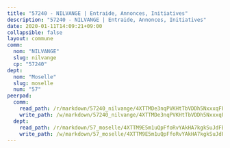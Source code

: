 ```yaml
---
title: "57240 - NILVANGE | Entraide, Annonces, Initiatives"
description: "57240 - NILVANGE | Entraide, Annonces, Initiatives"
date: 2020-01-11T14:09:21+09:00
collapsible: false
layout: commune
comm:
  nom: "NILVANGE"
  slug: nilvange
  cp: "57240"
dept:
  nom: "Moselle"
  slug: moselle
  num: "57"
peerpad:
  comm:
    read_path: /r/markdown/57240_nilvange/4XTTMDe3nqPVKHtTbVDDh5NxxxqFFm8XgxCJUW3tjP4UDJaKu
    write_path: /w/markdown/57240_nilvange/4XTTMDe3nqPVKHtTbVDDh5NxxxqFFm8XgxCJUW3tjP4UDJaKu-K3TgUgH1Z3PABbgTvZ9SFLRBaXdH44iu6DgiCvaezqgXZLHnGvr1HG9DPw4JbVbKXMjTdBbrwU4cV1TSGypex1pdoryjZ8nTTH2FVG21PizDoM5T9ybxUv9eV3QE9KreTzmNv46F
  dept:
    read_path: /r/markdown/57_moselle/4XTTM9E5m1uQpFfoRvYAkHA7kgkSuJdFBSCmoLnZ6YvxmqAKj
    write_path: /w/markdown/57_moselle/4XTTM9E5m1uQpFfoRvYAkHA7kgkSuJdFBSCmoLnZ6YvxmqAKj-K3TgTxpsRhjGfb3pJqDaX4rYTLkyLoK3BLA4awBfhTSCoyNhResrhhmfsEF8aKnccedt5XoBzWeRYfKxQxNKv71ETcpGharLRE7rdgTKY3uSaW3Du2dz8v23YEY268mfYmweTFnR
---
```


